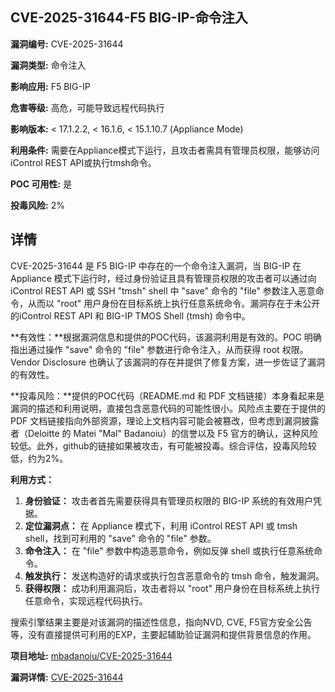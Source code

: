 ## CVE-2025-31644-F5 BIG-IP-命令注入

**漏洞编号:** CVE-2025-31644

**漏洞类型:** 命令注入

**影响应用:** F5 BIG-IP

**危害等级:** 高危，可能导致远程代码执行

**影响版本:** < 17.1.2.2, < 16.1.6, < 15.1.10.7 (Appliance Mode)

**利用条件:** 需要在Appliance模式下运行，且攻击者需具有管理员权限，能够访问iControl REST API或执行tmsh命令。

**POC 可用性:** 是

**投毒风险:** 2%

## 详情

CVE-2025-31644 是 F5 BIG-IP 中存在的一个命令注入漏洞，当 BIG-IP 在 Appliance 模式下运行时，经过身份验证且具有管理员权限的攻击者可以通过向 iControl REST API 或 SSH "tmsh" shell 中 "save" 命令的 "file" 参数注入恶意命令，从而以 "root" 用户身份在目标系统上执行任意系统命令。漏洞存在于未公开的iControl REST API 和 BIG-IP TMOS Shell (tmsh) 命令中。

**有效性：**根据漏洞信息和提供的POC代码，该漏洞利用是有效的。POC 明确指出通过操作 "save" 命令的 "file" 参数进行命令注入，从而获得 root 权限。Vendor Disclosure 也确认了该漏洞的存在并提供了修复方案，进一步佐证了漏洞的有效性。

**投毒风险：**提供的POC代码（README.md 和 PDF 文档链接）本身看起来是漏洞的描述和利用说明，直接包含恶意代码的可能性很小。风险点主要在于提供的 PDF 文档链接指向外部资源，理论上文档内容可能会被篡改，但考虑到漏洞披露者（Deloitte 的 Matei "Mal" Badanoiu）的信誉以及 F5 官方的确认，这种风险较低。此外，github的链接如果被攻击，有可能被投毒。综合评估，投毒风险较低，约为2%。

**利用方式：**

1.  **身份验证：** 攻击者首先需要获得具有管理员权限的 BIG-IP 系统的有效用户凭据。
2.  **定位漏洞点：**  在 Appliance 模式下，利用 iControl REST API 或 tmsh shell，找到可利用的 "save" 命令的 "file" 参数。
3.  **命令注入：**  在 "file" 参数中构造恶意命令，例如反弹 shell 或执行任意系统命令。
4.  **触发执行：**  发送构造好的请求或执行包含恶意命令的 tmsh 命令，触发漏洞。
5.  **获得权限：**  成功利用漏洞后，攻击者将以 "root" 用户身份在目标系统上执行任意命令，实现远程代码执行。

搜索引擎结果主要是对该漏洞的描述性信息，指向NVD, CVE, F5官方安全公告等，没有直接提供可利用的EXP，主要起辅助验证漏洞和提供背景信息的作用。

**项目地址:** [mbadanoiu/CVE-2025-31644](https://github.com/mbadanoiu/CVE-2025-31644)

**漏洞详情:** [CVE-2025-31644](https://nvd.nist.gov/vuln/detail/CVE-2025-31644)